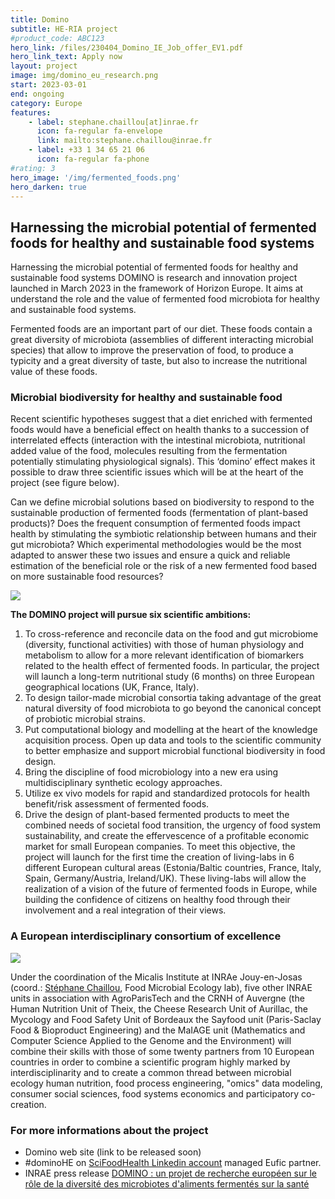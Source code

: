 ```yaml
---
title: Domino
subtitle: HE-RIA project
#product_code: ABC123
hero_link: /files/230404_Domino_IE_Job_offer_EV1.pdf
hero_link_text: Apply now
layout: project
image: img/domino_eu_research.png
start: 2023-03-01
end: ongoing
category: Europe
features:
    - label: stephane.chaillou[at]inrae.fr
      icon: fa-regular fa-envelope
      link: mailto:stephane.chaillou@inrae.fr
    - label: +33 1 34 65 21 06
      icon: fa-regular fa-phone
#rating: 3
hero_image: '/img/fermented_foods.png'
hero_darken: true
---
```


## Harnessing the microbial potential of fermented foods for healthy and sustainable food systems

Harnessing the microbial potential of fermented foods for healthy and sustainable food systems
DOMINO is research and innovation project launched in March 2023 in the framework of Horizon Europe. It aims at understand the role and the value of fermented food microbiota for healthy and sustainable food systems.

Fermented foods are an important part of our diet. These foods contain a great diversity of microbiota (assemblies of different interacting microbial species) that allow to improve the preservation of food, to produce a typicity and a great diversity of taste, but also to increase the nutritional value of these foods.

### Microbial biodiversity for healthy and sustainable food

Recent scientific hypotheses suggest that a diet enriched with fermented foods would have a beneficial effect on health thanks to a succession of interrelated effects (interaction with the intestinal microbiota, nutritional added value of the food, molecules resulting from the fermentation potentially stimulating physiological signals). This ‘domino’ effect makes it possible to draw three scientific issues which will be at the heart of the project (see figure below). 

Can we define microbial solutions based on biodiversity to respond to the sustainable production of fermented foods (fermentation of plant-based products)? Does the frequent consumption of fermented foods impact health by stimulating the symbiotic relationship between humans and their gut microbiota? Which experimental methodologies would be the most adapted to answer these two issues and ensure a quick and reliable estimation of the beneficial role or the risk of a new fermented food based on more sustainable food resources? 

![]({{site.baseurl}}/img/domino_research_questions.png)
 
**The DOMINO project will pursue six scientific ambitions:**

1. To cross-reference and reconcile data on the food and gut microbiome (diversity, functional activities) with those of human physiology and metabolism to allow for a more relevant identification of biomarkers related to the health effect of fermented foods. In particular, the project will launch a long-term nutritional study (6 months) on three European geographical locations (UK, France, Italy).
2. To design tailor-made microbial consortia taking advantage of the great natural diversity of food microbiota to go beyond the canonical concept of probiotic microbial strains.
3. Put computational biology and modelling at the heart of the knowledge acquisition process. Open up data and tools to the scientific community to better emphasize and support microbial functional biodiversity in food design.
4. Bring the discipline of food microbiology into a new era using multidisciplinary synthetic ecology approaches.
5. Utilize ex vivo models for rapid and standardized protocols for health benefit/risk assessment of fermented foods.
6. Drive the design of plant-based fermented products to meet the combined needs of societal food transition, the urgency of food system sustainability, and create the effervescence of a profitable economic market for small European companies. To meet this objective, the project will launch for the first time the creation of living-labs in 6 different European cultural areas (Estonia/Baltic countries, France, Italy, Spain, Germany/Austria, Ireland/UK). These living-labs will allow the realization of a vision of the future of fermented foods in Europe, while building the confidence of citizens on healthy food through their involvement and a real integration of their views.

### A European interdisciplinary consortium of excellence 

![]({{site.baseurl}}/img/domino_eu_partners.png)
 
Under the coordination of the Micalis Institute at INRAe Jouy-en-Josas (coord.: [Stéphane Chaillou](/team/stephane-chaillou/), Food Microbial Ecology lab), five other INRAE units in association with AgroParisTech and the CRNH of Auvergne (the Human Nutrition Unit of Theix, the Cheese Research Unit of Aurillac, the Mycology and Food Safety Unit of Bordeaux the Sayfood unit (Paris-Saclay Food & Bioproduct Engineering) and the MaIAGE unit (Mathematics and Computer Science Applied to the Genome and the Environment) will combine their skills with those of some twenty partners from 10 European countries in order to combine a scientific program highly marked by interdisciplinarity and to create a common thread between microbial ecology human nutrition, food process engineering, "omics" data modeling, consumer social sciences, food systems economics and participatory co-creation.


### For more informations about the project

- Domino web site (link to be released soon)
- #dominoHE on [SciFoodHealth Linkedin account](https://www.linkedin.com/posts/scifoodhealth_fermentedfoods-fermentation-horizoneu-activity-7047176403892514816-hrHX) managed Eufic partner.
- INRAE press release [DOMINO : un projet de recherche européen sur le rôle de la diversité des microbiotes d'aliments fermentés sur la santé](https://www.inrae.fr/actualites/domino-projet-recherche-europeen-role-diversite-microbiotes-daliments-fermentes-sante)






